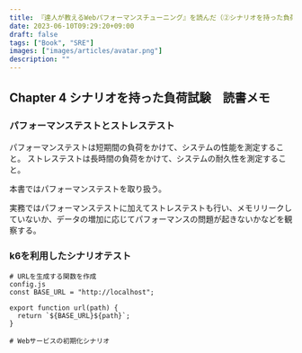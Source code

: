 ```yaml
---
title: 『達人が教えるWebパフォーマンスチューニング』を読んだ（②シナリオを持った負荷試験）
date: 2023-06-10T09:29:20+09:00
draft: false
tags: ["Book", "SRE"]
images: ["images/articles/avatar.png"]
description: ""
---
```


## Chapter 4 シナリオを持った負荷試験　読書メモ

### パフォーマンステストとストレステスト

パフォーマンステストは短期間の負荷をかけて、システムの性能を測定すること。
ストレステストは長時間の負荷をかけて、システムの耐久性を測定すること。

本書ではパフォーマンステストを取り扱う。

実務ではパフォーマンステストに加えてストレステストも行い、メモリリークしていないか、データの増加に応じてパフォーマンスの問題が起きないかなどを観察する。

### k6を利用したシナリオテスト

```
# URLを生成する関数を作成
config.js
const BASE_URL = "http://localhost";

export function url(path) {
  return `${BASE_URL}${path}`;
}

# Webサービスの初期化シナリオ


```
